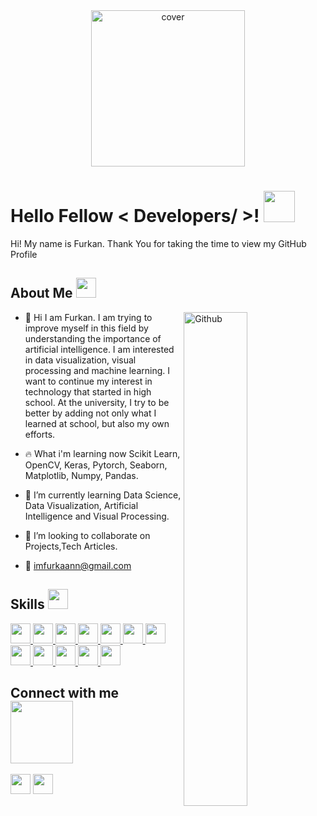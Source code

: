 <div align="center">
<img width="70%" height = "250px" src="https://media.giphy.com/media/CTX0ivSQbI78A/giphy.gif" alt="cover" />
</div>

<h1> Hello Fellow < Developers/ >! <img src = "https://raw.githubusercontent.com/MartinHeinz/MartinHeinz/master/wave.gif" width = 50px> </h1>
<p align='center'>


</p>
<div size='20px'>   Hi! My name is Furkan. Thank You for taking the time to view my GitHub Profile  
</div>

<h2> About Me <img src = "https://media2.giphy.com/media/QssGEmpkyEOhBCb7e1/giphy.gif?cid=ecf05e47a0n3gi1bfqntqmob8g9aid1oyj2wr3ds3mg700bl&rid=giphy.gif" width = 32px></h2>

<img width="45%" align="right" alt="Github" src="https://media.giphy.com/media/cTZ7btUisEisM/giphy.gif" />


- 🔭 Hi I am Furkan. I am trying to improve myself in this field by understanding the importance of artificial intelligence. I am interested in data visualization,       visual processing and machine learning. I want to continue my interest in technology that started in high school. At the university, I try to be better by adding       not only what I learned at school, but also my own efforts.

- 🔥 What i'm learning now Scikit Learn, OpenCV, Keras, Pytorch, Seaborn, Matplotlib, Numpy, Pandas.

- 🌱 I’m currently learning Data Science, Data Visualization, Artificial Intelligence and Visual Processing. 

- 👯 I’m looking to collaborate on Projects,Tech Articles. 
  
- 📧 imfurkaann@gmail.com 
  


<h2> Skills <img src = "https://media2.giphy.com/media/QssGEmpkyEOhBCb7e1/giphy.gif?cid=ecf05e47a0n3gi1bfqntqmob8g9aid1oyj2wr3ds3mg700bl&rid=giphy.gif" width = 32px> </h2>
<a href= https://github.com/imfurkaann?tab=repositories&q=&type=&language=python&sort= > <img width ='32px' src ='https://raw.githubusercontent.com/rahulbanerjee26/githubAboutMeGenerator/main/icons/python.svg'> </a>
<a href= https://github.com/imfurkaann?tab=repositories&q=&type=&language=opencv&sort= > <img width ='32px' src ='https://raw.githubusercontent.com/rahulbanerjee26/githubAboutMeGenerator/main/icons/opencv.svg'> </a>
<a href= https://github.com/imfurkaann?tab=repositories&q=&type=&language=pytorch&sort= > <img width ='32px' src ='https://raw.githubusercontent.com/rahulbanerjee26/githubAboutMeGenerator/main/icons/pytorch.svg'> </a>
<a href= https://github.com/imfurkaann?tab=repositories&q=&type=&language=pytorch&sort= > <img width ='32px' src ='https://upload.wikimedia.org/wikipedia/commons/thumb/a/ae/Keras_logo.svg/1200px-Keras_logo.svg.png'> </a>
<a href= https://github.com/imfurkaann?tab=repositories&q=&type=&language=mysql&sort= > <img width ='32px' src ='https://upload.wikimedia.org/wikipedia/commons/thumb/0/05/Scikit_learn_logo_small.svg/2560px-Scikit_learn_logo_small.svg.png'> </a>
<a href= https://github.com/imfurkaann?tab=repositories&q=&type=&language=mysql&sort= > <img width ='32px' src ='https://seaborn.pydata.org/_images/logo-tall-lightbg.svg'> </a>
<a href= https://github.com/imfurkaann?tab=repositories&q=&type=&language=mysql&sort= > <img width ='32px' src ='https://image.pngaaa.com/242/4152242-middle.png'> </a>
<a href= https://github.com/imfurkaann?tab=repositories&q=&type=&language=mysql&sort= > <img width ='32px' src ='https://www.btogrenme.com/wp-content/uploads/2021/03/numpy-1.png'> </a>
<a href= https://github.com/imfurkaann?tab=repositories&q=&type=&language=mysql&sort= > <img width ='32px' src ='https://upload.wikimedia.org/wikipedia/commons/thumb/e/ed/Pandas_logo.svg/1280px-Pandas_logo.svg.png'> </a>
<a href= https://github.com/imfurkaann?tab=repositories&q=&type=&language=mysql&sort= > <img width ='32px' src ='https://raw.githubusercontent.com/rahulbanerjee26/githubAboutMeGenerator/main/icons/mysql.svg'> </a>
<a href= https://github.com/imfurkaann?tab=repositories&q=&type=&language=sqlite&sort= > <img width ='32px' src ='https://raw.githubusercontent.com/rahulbanerjee26/githubAboutMeGenerator/main/icons/sqlite.svg'> </a>
<a href= https://github.com/imfurkaann?tab=repositories&q=&type=&language=matlab&sort= > <img width ='32px' src ='https://raw.githubusercontent.com/rahulbanerjee26/githubAboutMeGenerator/main/icons/matlab.svg'> </a>




<h2> Connect with me <img src='https://raw.githubusercontent.com/ShahriarShafin/ShahriarShafin/main/Assets/handshake.gif' width="100px"> </h2>
<a href = 'https://www.linkedin.com/in/imfurkaann'> <img width = '32px' align= 'center' src="https://raw.githubusercontent.com/rahulbanerjee26/githubAboutMeGenerator/main/icons/linked-in-alt.svg"/></a> 
<a href = 'https://www.github.com/imfurkaann'> <img width = '32px' align= 'center' src="https://raw.githubusercontent.com/rahulbanerjee26/githubAboutMeGenerator/main/icons/github.svg"/></a> 




